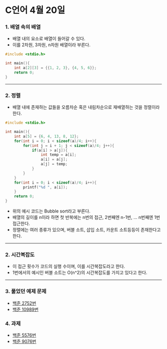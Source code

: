 # C언어 4월 20일

### 1. 배열 속의 배열
- 배열 내의 요소로 배열이 들어갈 수 있다.
- 이를 2차원, 3차원, n차원 배열이라 부른다.

```C
#include <stdio.h>

int main(){
    int a[2][3] = {{1, 2, 3}, {4, 5, 6}};
    return 0;
}
```

---

### 2. 정렬
- 배열 내에 존재하는 값들을 오름차순 혹은 내림차순으로 재배열하는 것을 정렬이라 한다.

```C
#include <stdio.h>

int main(){
    int a[5] = {6, 4, 13, 8, 12};
    for(int i = 0; i < sizeof(a)/4; i++){
        for(int j = i + 1; j < sizeof(a)/4; j++){
            if(a[i] > a[j]){
                int temp = a[i];
                a[i] = a[j];
                a[j] = temp;
            }
        }
    }
    for(int i = 0; i < sizeof(a)/4; i++){
        printf("%d ", a[i]);
    }
    return 0;
}
```

- 위의 예시 코드는 Bubble sort라고 부른다.
- 배열의 길이를 n이라 하면 첫 반복에는 n번의 접근, 2번째엔 n-1번, ... n번째엔 1번 접근한다.
- 정렬에는 여러 종류가 있으며, 버블 소트, 삽입 소트, 카운트 소트등등이 존재한다고 한다.

---

### 2. 시간복잡도
- 이 접근 횟수가 코드의 실행 수이며, 이를 시간복잡도라고 한다.
- 1번에서의 예시인 버블 소트는 O(n^2)의 시간복잡도를 가지고 있다고 한다.

---

### 3. 풀었던 예제 문제
- [백준 2752번](https://www.acmicpc.net/problem/2752)
- [백준 10989번](https://www.acmicpc.net/problem/10989)

### 4. 과제
- [백준 5576번](https://www.acmicpc.net/problem/5576)
- [백준 9076번](https://www.acmicpc.net/problem/9076)